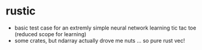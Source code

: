 # rustic

- basic test case for an extremly simple neural network learning tic tac toe (reduced scope for learning)
- some crates, but ndarray actually drove me nuts ... so pure rust vec!
